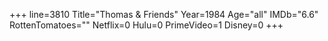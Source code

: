 +++
line=3810
Title="Thomas & Friends"
Year=1984
Age="all"
IMDb="6.6"
RottenTomatoes=""
Netflix=0
Hulu=0
PrimeVideo=1
Disney=0
+++

